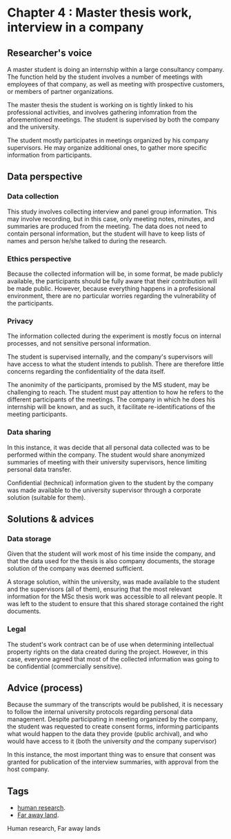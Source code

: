 # Chapter 4 : Master thesis work, interview in a company


## Researcher's voice

A master student is doing an internship within a large consultancy company. The function held by the student involves a number of meetings with employees of that company, as well as meeting with prospective customers, or members of partner organizations. 

The master thesis the student is working on is tightly linked to his professional activities, and involves gathering infomration from the aforementioned meetings. The student is supervised by both the company and the university.

The student mostly participates in meetings organized by his company supervisors. He may organize additional ones, to gather more specific information from participants. 

## Data perspective

### Data collection

This study involves collecting interview and panel group information. This may involve recording, but in this case, only meeting notes, minutes, and summaries are produced from the meeting. The data does not need to contain personal information, but the student will have to keep lists of names and person he/she talked to during the research. 

### Ethics perspective

Because the collected information will be, in some format, be made publicly available, the participants should be fully aware that their contribution will be made public. 
However, because everything happens in a profesisional environment, there are no particular worries regarding the vulnerability of the participants.

### Privacy 

The information collected during the experiment is mostly focus on internal processes, and not sensitive personal information. 

The student is supervised internally, and the company's supervisors will have access to what the student intends to publish. There are therefore little concerns regarding the confidentiality of the data itself. 

The anonimity of the participants, promised by the MS student, may be challenging to reach. The student must pay attention to how he refers to the different participants of the meetings. The company in which he does his internship will be known, and as such, it facilitate re-identifications of the meeting participants. 

### Data sharing

In this instance, it was decide that all personal data collected was to be performed within the company. The student would share anonymized summaries of meeting with their university supervisors, hence limiting personal data transfer. 

Confidential (technical) information given to the student by the company was made available to the university supervisor through a corporate solution (suitable for them). 

## Solutions & advices

### Data storage

Given that the student will work most of his time inside the company, and that the data used for the thesis is also company documents, the storage solution of the company was deemed sufficient. 

A storage solution, within the university, was made available to the student and the supervisors (all of them), ensuring that the most relevant information for the MSc thesis work was accessible to all relevant people. It was left to the student to ensure that this shared storage contained the right documents.

### Legal 

The student's work contract can be of use when determining intellectual property rights on the data created during the project. However, in this case, everyone agreed that most of the collected information was going to be confidential (commercially sensitive). 

## Advice (process)

Because the summary of the transcripts would be published, it is necessary to follow the internal university protocols regarding personal data management. 
Despite participating in meeting organized by the company, the student was requested to create consent forms, informing participants what would happen to the data they provide (public archival), and who would have access to it (both the university _and_ the company supervisor)

In this instance, the most important thing was to ensure that consent was granted for publication of the interview summaries, with approval from the host company.

## Tags 
- [human research](https://nzr.github.io/DS-BOK/search.html?q=human+research).
- [Far away land](https://nzr.github.io/DS-BOK/search.html?q=far+away+land).

Human research, Far away lands
